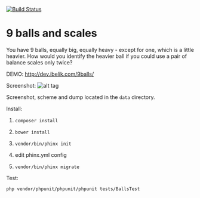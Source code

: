 [![Build Status](https://travis-ci.org/igorbelikov/9-balls-and-scales.svg?branch=master)](https://travis-ci.org/igorbelikov/9-balls-and-scales)

# 9 balls and scales
You have 9 balls, equally big, equally heavy - except for one, which is a little heavier.
How would you identify the heavier ball if you could use a pair of balance scales only twice?

DEMO:
http://dev.ibelik.com/9balls/

Screenshot:
![alt tag](http://dev.ibelik.com/9balls/data/screenshoot.png)

Screenshot, scheme and dump located in the `data` directory.

Install:

1. `composer install`

2. `bower install`

3. `vendor/bin/phinx init`

5. edit phinx.yml config

4. `vendor/bin/phinx migrate`

Test:

`php vendor/phpunit/phpunit/phpunit tests/BallsTest`

